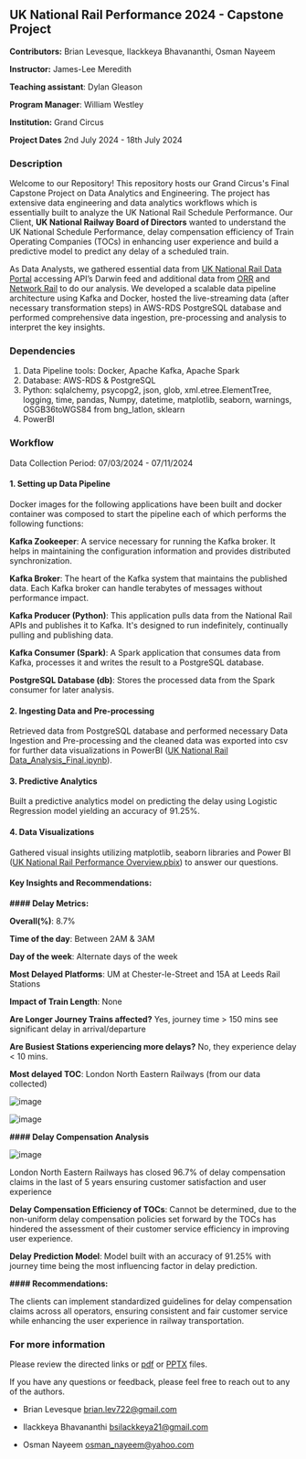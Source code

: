 ## UK National Rail Performance 2024 - Capstone Project

**Contributors:** Brian Levesque, Ilackkeya Bhavananthi, Osman Nayeem

**Instructor:** James-Lee Meredith

**Teaching assistant**: Dylan Gleason 

**Program Manager**: William Westley

**Institution:** Grand Circus

**Project Dates** 2nd July 2024 - 18th July 2024

### Description

Welcome to our Repository! This repository hosts our Grand Circus's Final Capstone Project on Data Analytics and Engineering. The project has extensive data engineering and data analytics workflows which is essentially built to analyze the UK National Rail Schedule Performance. Our Client, **UK National Railway Board of Directors** wanted to understand the UK National Schedule Performance, delay compensation efficiency of Train Operating Companies (TOCs) in enhancing user experience and build a predictive model to predict any delay of a scheduled train.

As Data Analysts, we gathered essential data from [UK National Rail Data Portal](https://opendata.nationalrail.co.uk/) accessing API’s Darwin feed and additional data from [ORR](https://dataportal.orr.gov.uk/) and [Network Rail](https://www.networkrail.co.uk/) to do our analysis. We developed a scalable data pipeline architecture using Kafka and Docker, hosted the live-streaming data (after necessary transformation steps) in AWS-RDS PostgreSQL database and performed comprehensive data ingestion, pre-processing and analysis to interpret the key insights.

### Dependencies

1. Data Pipeline tools: Docker, Apache Kafka, Apache Spark
2. Database: AWS-RDS & PostgreSQL
3. Python: sqlalchemy, psycopg2, json, glob, xml.etree.ElementTree, logging, time, pandas, Numpy, datetime, matplotlib, seaborn, warnings, OSGB36toWGS84 from bng_latlon, sklearn
4. PowerBI

### Workflow

Data Collection Period: 07/03/2024 - 07/11/2024

#### 1. **Setting up Data Pipeline**

Docker images for the following applications have been built and docker container was composed to start the pipeline each of which performs the following functions:

**Kafka Zookeeper**: A service necessary for running the Kafka broker. It helps in maintaining the configuration information and provides distributed synchronization.

**Kafka Broker**: The heart of the Kafka system that maintains the published data. Each Kafka broker can handle terabytes of messages without performance impact.

**Kafka Producer (Python)**: This application pulls data from the National Rail APIs and publishes it to Kafka. It's designed to run indefinitely, continually pulling and publishing data.

**Kafka Consumer (Spark)**: A Spark application that consumes data from Kafka, processes it and writes the result to a PostgreSQL database.

**PostgreSQL Database (db)**: Stores the processed data from the Spark consumer for later analysis.

#### 2. **Ingesting Data and Pre-processing**

Retrieved data from PostgreSQL database and performed necessary Data Ingestion and Pre-processing and the cleaned data was exported into csv for further data visualizations in PowerBI ([UK National Rail Data_Analysis_Final.ipynb](https://github.com/BrianLevesque/GC_CapstoneProject/blob/feature-ilackkeya/UK%20National%20Rail%20Data_Analysis_Final.ipynb)).

#### 3. **Predictive Analytics**

Built a predictive analytics model on predicting the delay using Logistic Regression model yielding an accuracy of 91.25%.  

#### 4. **Data Visualizations**

Gathered visual insights utilizing matplotlib, seaborn libraries and Power BI ([UK National Rail Performance Overview.pbix](https://github.com/BrianLevesque/GC_CapstoneProject/blob/feature-ilackkeya/UK%20National%20Rail%20Performance%20Overview.pbix)) to answer our questions. 


#### Key Insights and Recommendations:

**#### Delay Metrics:**

**Overall(%)**: 8.7%

**Time of the day**: Between 2AM & 3AM

**Day of the week**: Alternate days of the week

**Most Delayed Platforms**: UM at Chester-le-Street and 15A at Leeds Rail Stations

**Impact of Train Length**: None

**Are Longer Journey Trains affected?** Yes, journey time > 150 mins see significant delay in arrival/departure

**Are Busiest Stations experiencing more delays?** No, they experience delay < 10 mins.

**Most delayed TOC**: London North Eastern Railways (from our data collected)

![image](https://github.com/user-attachments/assets/2f2be32f-5af5-4749-9bdd-86ae76bc721f)

![image](https://github.com/user-attachments/assets/bf016e34-e352-43d2-bad4-c868d4188414)

**#### Delay Compensation Analysis**

![image](https://github.com/user-attachments/assets/143ca8c9-b9ad-4b38-964f-7a2652ea7e2c)

London North Eastern Railways has closed 96.7% of delay compensation claims in the last of 5 years ensuring customer satisfaction and user experience

**Delay Compensation Efficiency of TOCs**: Cannot be determined, due to the non-uniform delay compensation policies set forward by the TOCs has hindered the assessment of their customer service efficiency in improving user experience.

**Delay Prediction Model**: Model built with an accuracy of 91.25% with journey time being the most influencing factor in delay prediction.


**#### Recommendations:**

The clients can implement standardized guidelines for delay compensation claims across all operators, ensuring consistent and fair customer service while enhancing the user experience in railway transportation.


### For more information

Please review the directed links or [pdf](https://github.com/BrianLevesque/GC_CapstoneProject/blob/feature-ilackkeya/UK%20National%20Rail%20Data_Analysis_Final.pdf) or [PPTX](https://github.com/BrianLevesque/GC_CapstoneProject/blob/feature-ilackkeya/UK%20National%20Rail%20Performance%202024.pptx) files.

If you have any questions or feedback, please feel free to reach out to any of the authors.

- Brian Levesque brian.lev722@gmail.com

- Ilackkeya Bhavananthi bsilackkeya21@gmail.com

- Osman Nayeem osman_nayeem@yahoo.com 


